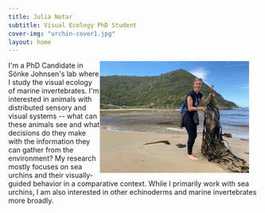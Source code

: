 ```yaml
---
title: Julia Notar
subtitle: Visual Ecology PhD Student
cover-img: "urchin-cover1.jpg"
layout: home
---
```


<img style="float: right; padding-right: 20px;" width="300" src="/australia_kelp.JPG">

I'm a PhD Candidate in Sönke Johnsen's lab where I study the visual ecology of marine invertebrates. I'm interested in animals with distributed sensory and visual systems -- what can these animals see and what decisions do they make with the information they can gather from the environment? My research mostly focuses on sea urchins and their visually-guided behavior in a comparative context. While I primarily work with sea urchins, I am also interested in other echinoderms and marine invertebrates more broadly.
